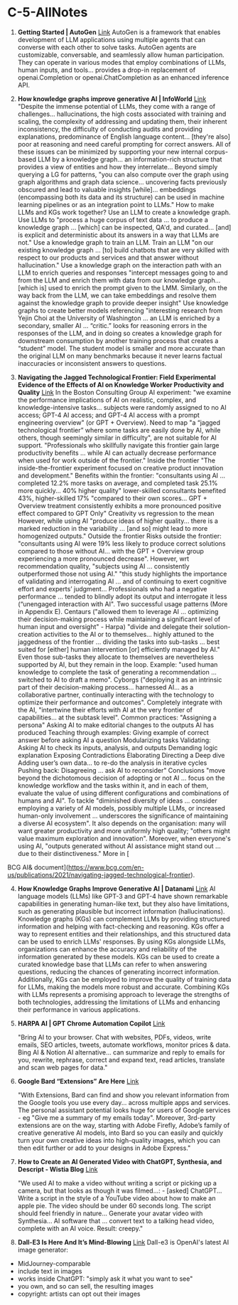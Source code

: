 
# C-5-AllNotes

1. **Getting Started | AutoGen**
   [Link](https://microsoft.github.io/autogen/docs/Getting-Started/)
   AutoGen is a framework that enables development of LLM applications using multiple agents that can converse with each other to solve tasks. AutoGen agents are customizable, conversable, and seamlessly allow human participation. They can operate in various modes that employ combinations of LLMs, human inputs, and tools... provides a drop-in replacement of openai.Completion or openai.ChatCompletion as an enhanced inference API.

2. **How knowledge graphs improve generative AI | InfoWorld**
   [Link](https://www.infoworld.com/article/3707814/how-knowledge-graphs-improve-generative-ai.amp.html)
   "Despite the immense potential of LLMs, they come with a range of challenges... hallucinations, the high costs associated with training and scaling, the complexity of addressing and updating them, their inherent inconsistency, the difficulty of conducting audits and providing explanations, predominance of English language content... [they're also] poor at reasoning and need careful prompting for correct answers. All of these issues can be minimized by supporting your new internal corpus-based LLM by a knowledge graph... an information-rich structure that provides a view of entities and how they interrelate... Beyond simply querying a LG for patterns, "you can also compute over the graph using graph algorithms and graph data science... uncovering facts previously obscured and lead to valuable insights [while]... embeddings (encompassing both its data and its structure) can be used in machine learning pipelines or as an integration point to LLMs." How to make LLMs and KGs work together? Use an LLM to create a knowledge graph. Use LLMs to "process a huge corpus of text data ... to produce a knowledge graph ... [which] can be inspected, QA'd, and curated... [and] is explicit and deterministic about its answers in a way that LLMs are not." Use a knowledge graph to train an LLM. Train an LLM "on our existing knowledge graph ... [to] build chatbots that are very skilled with respect to our products and services and that answer without hallucination." Use a knowledge graph on the interaction path with an LLM to enrich queries and responses "intercept messages going to and from the LLM and enrich them with data from our knowledge graph... [which is] used to enrich the prompt given to the LMM. Similarly, on the way back from the LLM, we can take embeddings and resolve them against the knowledge graph to provide deeper insight" Use knowledge graphs to create better models referencing "interesting research from Yejin Choi at the University of Washington ... an LLM is enriched by a secondary, smaller AI ... “critic.” looks for reasoning errors in the responses of the LLM, and in doing so creates a knowledge graph for downstream consumption by another training process that creates a “student” model. The student model is smaller and more accurate than the original LLM on many benchmarks because it never learns factual inaccuracies or inconsistent answers to questions.

3. **Navigating the Jagged Technological Frontier: Field Experimental Evidence of the Effects of AI on Knowledge Worker Productivity and Quality**
   [Link](https://papers.ssrn.com/sol3/papers.cfm?abstract_id=4573321)
   In the Boston Consulting Group AI experiment: "we examine the performance implications of AI on realistic, complex, and knowledge-intensive tasks... subjects were randomly assigned to no AI access; GPT-4 AI access; and GPT-4 AI access with a prompt engineering overview" (or GPT + Overview). Need to map "a “jagged technological frontier” where some tasks are easily done by AI, while others, though seemingly similar in difficulty", are not suitable for AI support. "Professionals who skillfully navigate this frontier gain large productivity benefits ... while AI can actually decrease performance when used for work outside of the frontier." Inside the frontier "The inside-the-frontier experiment focused on creative product innovation and development." Benefits within the frontier: "consultants using AI ... completed 12.2% more tasks on average, and completed task 25.1% more quickly... 40% higher quality" lower-skilled consultants benefited 43%, higher-skilled 17% "compared to their own scores... GPT + Overview treatment consistently exhibits a more pronounced positive effect compared to GPT Only" Creativity vs regression to the mean However, while using AI "produce ideas of higher quality... there is a marked reduction in the variability ... [and so] might lead to more homogenized outputs." Outside the frontier Risks outside the frontier: "consultants using AI were 19% less likely to produce correct solutions compared to those without AI... with the GPT + Overview group experiencing a more pronounced decrease". However, wrt recommendation quality, "subjects using AI ... consistently outperformed those not using AI." "this study highlights the importance of validating and interrogating AI ... and of continuing to exert cognitive effort and experts’ judgment... Professionals who had a negative performance ... tended to blindly adopt its output and interrogate it less (“unengaged interaction with AI". Two successful usage patterns (More in Appendix E). Centaurs ("allowed them to leverage AI ... optimizing their decision-making process while maintaining a significant level of human input and oversight" - Harpa) "divide and delegate their solution-creation activities to the AI or to themselves... highly attuned to the jaggedness of the frontier ... dividing the tasks into sub-tasks ... best suited for [either] human intervention [or] efficiently managed by AI." Even those sub-tasks they allocate to themselves are nevertheless supported by AI, but they remain in the loop. Example: "used human knowledge to complete the task of generating a recommendation ... switched to AI to draft a memo". Cyborgs ("deploying it as an intrinsic part of their decision-making process... harnessed AI... as a collaborative partner, continually interacting with the technology to optimize their performance and outcomes". Completely integrate with the AI, "intertwine their efforts with AI at the very frontier of capabilities... at the subtask level". Common practices: "Assigning a persona" Asking AI to make editorial changes to the outputs AI has produced Teaching through examples: Giving example of correct answer before asking AI a question Modularizing tasks Validating: Asking AI to check its inputs, analysis, and outputs Demanding logic explanation Exposing Contradictions Elaborating Directing a Deep dive Adding user’s own data... to re-do the analysis in iterative cycles Pushing back: Disagreeing ... ask AI to reconsider" Conclusions "move beyond the dichotomous decision of adopting or not AI ... focus on the knowledge workflow and the tasks within it, and in each of them, evaluate the value of using different configurations and combinations of humans and AI". To tackle "diminished diversity of ideas ... consider employing a variety of AI models, possibly multiple LLMs, or increased human-only involvement ... underscores the significance of maintaining a diverse AI ecosystem". It also depends on the organisation: many will want greater productivity and more uniformly high quality; "others might value maximum exploration and innovation". Moreover, when everyone's using AI, "outputs generated without AI assistance might stand out ... due to their distinctiveness." More in [

BCG AI& document](https://www.bcg.com/en-us/publications/2021/navigating-jagged-technological-frontier).

4. **How Knowledge Graphs Improve Generative AI | Datanami**
   [Link](https://www.datanami.com/this-just-in/how-knowledge-graphs-improve-generative-ai/)
   AI language models (LLMs) like GPT-3 and GPT-4 have shown remarkable capabilities in generating human-like text, but they also have limitations, such as generating plausible but incorrect information (hallucinations). Knowledge graphs (KGs) can complement LLMs by providing structured information and helping with fact-checking and reasoning. KGs offer a way to represent entities and their relationships, and this structured data can be used to enrich LLMs' responses. By using KGs alongside LLMs, organizations can enhance the accuracy and reliability of the information generated by these models. KGs can be used to create a curated knowledge base that LLMs can refer to when answering questions, reducing the chances of generating incorrect information. Additionally, KGs can be employed to improve the quality of training data for LLMs, making the models more robust and accurate. Combining KGs with LLMs represents a promising approach to leverage the strengths of both technologies, addressing the limitations of LLMs and enhancing their performance in various applications.

1. **HARPA AI | GPT Chrome Automation Copilot**
   [Link](https://harpa.ai/?utm_source=pocket_saves)
   
   "Bring AI to your browser. Chat with websites, PDFs, videos, write emails, SEO articles, tweets, automate workflows, monitor prices & data. Bing AI & Notion AI alternative... can summarize and reply to emails for you, rewrite, rephrase, correct and expand text, read articles, translate and scan web pages for data."
   
2. **Google Bard “Extensions” Are Here**
   [Link](https://generativeai.pub/google-bard-extensions-are-here-this-is-huge-97243948fcd5)
   
   "With Extensions, Bard can find and show you relevant information from the Google tools you use every day... across multiple apps and services. The personal assistant potential looks huge for users of Google services - eg "Give me a summary of my emails today". Moreover, 3rd-party extensions are on the way, starting with Adobe Firefly, Adobe’s family of creative generative AI models, into Bard so you can easily and quickly turn your own creative ideas into high-quality images, which you can then edit further or add to your designs in Adobe Express."

3. **How to Create an AI Generated Video with ChatGPT, Synthesia, and Descript - Wistia Blog**
   [Link](https://wistia.com/learn/production/how-to-create-an-ai-generated-video?utm_source=pocket_saves)
   
   "We used AI to make a video without writing a script or picking up a camera, but that looks as though it was filmed...: - [asked] ChatGPT... Write a script in the style of a YouTube video about how to make an apple pie. The video should be under 60 seconds long. The script should feel friendly in nature... Generate your avatar video with Synthesia... AI software that ... convert text to a talking head video, complete with an AI voice. Result: creepy."

4. **Dall-E3 Is Here And It’s Mind-Blowing**
   [Link](https://generativeai.pub/dall-e3-is-here-and-its-mind-blowing-89d94374f8d2)
   Dall-e3 is OpenAI's latest AI image generator:
- MidJourney-comparable
- include text in images
- works inside ChatGPT: "simply ask it what you want to see"
- you own, and so can sell, the resulting images
- copyright: artists can opt out their images

